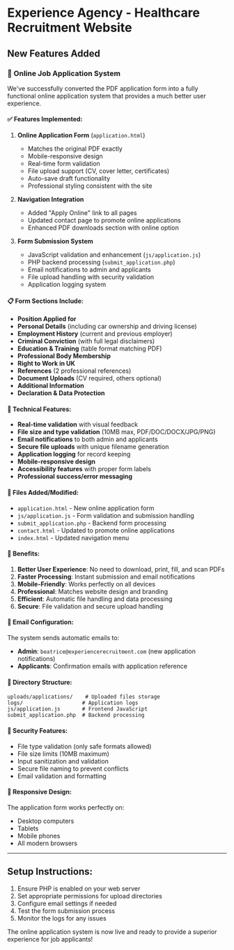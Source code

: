 # Experience Agency - Healthcare Recruitment Website

## New Features Added

### 🚀 Online Job Application System

We've successfully converted the PDF application form into a fully functional online application system that provides a much better user experience.

#### ✅ Features Implemented:

1. **Online Application Form** (`application.html`)
   - Matches the original PDF exactly
   - Mobile-responsive design
   - Real-time form validation
   - File upload support (CV, cover letter, certificates)
   - Auto-save draft functionality
   - Professional styling consistent with the site

2. **Navigation Integration**
   - Added "Apply Online" link to all pages
   - Updated contact page to promote online applications
   - Enhanced PDF downloads section with online option

3. **Form Submission System**
   - JavaScript validation and enhancement (`js/application.js`)
   - PHP backend processing (`submit_application.php`)
   - Email notifications to admin and applicants
   - File upload handling with security validation
   - Application logging system

#### 📋 Form Sections Include:

- **Position Applied for**
- **Personal Details** (including car ownership and driving license)
- **Employment History** (current and previous employer)
- **Criminal Conviction** (with full legal disclaimers)
- **Education & Training** (table format matching PDF)
- **Professional Body Membership**
- **Right to Work in UK**
- **References** (2 professional references)
- **Document Uploads** (CV required, others optional)
- **Additional Information**
- **Declaration & Data Protection**

#### 🔧 Technical Features:

- **Real-time validation** with visual feedback
- **File size and type validation** (10MB max, PDF/DOC/DOCX/JPG/PNG)
- **Email notifications** to both admin and applicants
- **Secure file uploads** with unique filename generation
- **Application logging** for record keeping
- **Mobile-responsive design**
- **Accessibility features** with proper form labels
- **Professional success/error messaging**

#### 📁 Files Added/Modified:

- `application.html` - New online application form
- `js/application.js` - Form validation and submission handling
- `submit_application.php` - Backend form processing
- `contact.html` - Updated to promote online applications
- `index.html` - Updated navigation menu

#### 🚀 Benefits:

1. **Better User Experience**: No need to download, print, fill, and scan PDFs
2. **Faster Processing**: Instant submission and email notifications
3. **Mobile-Friendly**: Works perfectly on all devices
4. **Professional**: Matches website design and branding
5. **Efficient**: Automatic file handling and data processing
6. **Secure**: File validation and secure upload handling

#### 📧 Email Configuration:

The system sends automatic emails to:
- **Admin**: `beatrice@experiencerecruitment.com` (new application notifications)
- **Applicants**: Confirmation emails with application reference

#### 📂 Directory Structure:

```
uploads/applications/    # Uploaded files storage
logs/                   # Application logs
js/application.js       # Frontend JavaScript
submit_application.php  # Backend processing
```

#### 🔐 Security Features:

- File type validation (only safe formats allowed)
- File size limits (10MB maximum)
- Input sanitization and validation
- Secure file naming to prevent conflicts
- Email validation and formatting

#### 📱 Responsive Design:

The application form works perfectly on:
- Desktop computers
- Tablets
- Mobile phones
- All modern browsers

---

## Setup Instructions:

1. Ensure PHP is enabled on your web server
2. Set appropriate permissions for upload directories
3. Configure email settings if needed
4. Test the form submission process
5. Monitor the logs for any issues

The online application system is now live and ready to provide a superior experience for job applicants!
